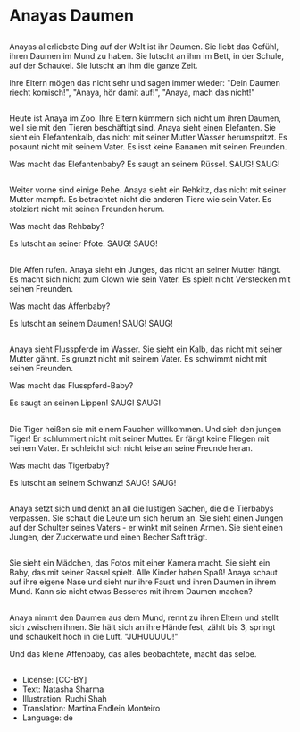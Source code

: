 # Anayas Daumen

##
Anayas allerliebste Ding auf der Welt ist ihr Daumen. Sie liebt das Gefühl, ihren Daumen im Mund zu haben. Sie lutscht an ihm im Bett, in der Schule, auf der Schaukel. Sie lutscht an ihm die ganze Zeit.

Ihre Eltern mögen das nicht sehr und sagen immer wieder: "Dein Daumen riecht komisch!", "Anaya, hör damit auf!", "Anaya, mach das nicht!"

##
Heute ist Anaya im Zoo. Ihre Eltern kümmern sich nicht um ihren Daumen, weil sie mit den Tieren beschäftigt sind. Anaya sieht einen Elefanten. Sie sieht ein Elefantenkalb, das nicht mit seiner Mutter Wasser herumspritzt. Es posaunt nicht mit seinem Vater. Es isst keine Bananen mit seinen Freunden.

Was macht das Elefantenbaby? Es saugt an seinem Rüssel.  SAUG! SAUG!

##
Weiter vorne sind einige Rehe. Anaya sieht ein Rehkitz, das nicht mit seiner Mutter mampft. Es betrachtet nicht die anderen Tiere wie sein Vater. Es stolziert nicht mit seinen Freunden herum.

Was macht das Rehbaby?

Es lutscht an seiner Pfote. SAUG! SAUG!

##
Die Affen rufen. Anaya sieht ein Junges, das nicht an seiner Mutter hängt. Es macht sich nicht zum Clown wie sein Vater. Es spielt nicht Verstecken mit seinen Freunden.

Was macht das Affenbaby?

Es lutscht an seinem Daumen! SAUG! SAUG!

##
Anaya sieht Flusspferde im Wasser. Sie sieht ein Kalb, das nicht mit seiner Mutter gähnt. Es grunzt nicht mit seinem Vater. Es schwimmt nicht mit seinen Freunden.

Was macht das Flusspferd-Baby?

Es saugt an seinen Lippen! SAUG! SAUG!

##
Die Tiger heißen sie mit einem Fauchen willkommen. Und sieh den jungen Tiger! Er schlummert nicht mit seiner Mutter. Er fängt keine Fliegen mit seinem Vater. Er schleicht sich nicht leise an seine Freunde heran.

Was macht das Tigerbaby?

Es lutscht an seinem Schwanz! SAUG! SAUG!

##
Anaya setzt sich und denkt an all die lustigen Sachen, die die Tierbabys verpassen. Sie schaut die Leute um sich herum an. Sie sieht einen Jungen auf der Schulter seines Vaters - er winkt mit seinen Armen. Sie sieht einen Jungen, der Zuckerwatte und einen Becher Saft trägt.

##
Sie sieht ein Mädchen, das Fotos mit einer Kamera macht. Sie sieht ein Baby, das mit seiner Rassel spielt. Alle Kinder haben Spaß! Anaya schaut auf ihre eigene Nase und sieht nur ihre Faust und ihren Daumen in ihrem Mund. Kann sie nicht etwas Besseres mit ihrem Daumen machen?

##
Anaya nimmt den Daumen aus dem Mund, rennt zu ihren Eltern und stellt sich zwischen ihnen. Sie hält sich an ihre Hände fest, zählt bis 3, springt und schaukelt hoch in die Luft. "JUHUUUUU!"

Und das kleine Affenbaby, das alles beobachtete, macht das selbe.

##
* License: [CC-BY]
* Text: Natasha Sharma
* Illustration: Ruchi Shah
* Translation: Martina Endlein Monteiro
* Language: de
